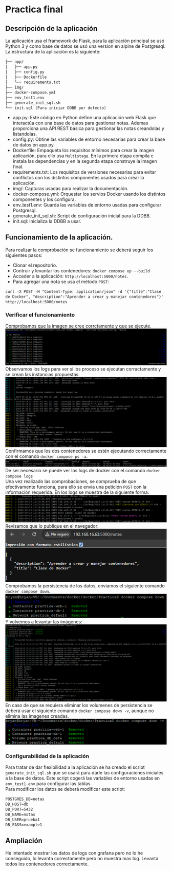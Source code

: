 # Practica final
## Descripción de la aplicación
La aplicación usa el framework de Flask, para la aplicación principal se usó Python 3 y como base de datos se usó una version en alpine de Postgresql.  
La estructura de la aplicación es la siguiente:  
```
├── app/
│   ├── app.py
│   ├── config.py
│   ├── Dockerfile
│   └── requirements.txt
├── img/
├── docker-compose.yml
├── env_test1.env
├── generate_init_sql.sh
└── init.sql (Para iniciar DDBB por defecto)
```
- app.py: Este código en Python define una aplicación web Flask que interactúa con una base de datos para gestionar notas. Ademas proporciona una API REST básica para gestionar las notas creandolas y listandolas.   
- config.py: Obtine las variables de entorno necesarias para crear la base de datos en app.py.
- Dockerfile: Empaqueta los requisitos mínimos para crear la imagen aplicación, para ello usa `Multistage`. En la primera etapa compila e instala las dependencias y en la segunda etapa construye la imagen final. 
- requirements.txt: Los requisitos de versiones necesarias para evitar conflictos con los distintos componentes usados para crear la aplicación.
- img/: Capturas usadas para realizar la documentación.  
- docker-compose.yml: Orquestar los servios Docker usando los distintos componentes y los configura.  
- env_test1.env: Guarda las variables de entorno usadas para configurar Postgresql.
- generate_init_sql.sh: Script de configuración inicial para la DDBB. 
- init.sql: Inicializa la DDBB a usar.
## Funcionamiento de la aplicación.
Para realizar la comprobación se funcionamiento se deberá seguir los siguientes pasos:  
- Clonar el repositorio.
- Contruir y levantar los contenedores: `docker compose up --build`
- Acceder a la aplicación: `http://localhost:5000/notes`.
- Para agregar una nota se usa el método `POST`: 
```
curl -X POST -H "Content-Type: application/json" -d '{"title":"Clase de Docker", "description":"Aprender a crear y manejar contenedores"}' http://localhost:5000/notes
``` 
### Verificar el funcionamiento
Comprobamos que la imagen se cree corrctamente y que se ejecute.  
![Constuir la imagen y ejecutalo.](./img/constuir_image_ejecutar.png)  
Observamos los logs para ver si los proceso se ejecutan corractamente y se crean las instancias propuestas.  
![Log de las instancias.](./img/log_instancias_imagen.png)  
Confirmamos que los dos contenedores se estén ejecutando correctamente con el comando `docker compose ps -a`.  
![Levantar las imágenes.](./img/Ejecucion.png)  
De ser necesario se puede ver los logs de docker con el comando `docker compose logs`  
Una vez realizado las comprobaciones, se comprueba de que efectivamente funciona, para ello se envía una petición `POST` con la información requerida. En los logs se muestra de la siguiente forma:  
![Log de la entrada realizada.](./img/log_post.png)  
Revisamos que lo publique en el navegador:  
![Vista del navegador.](./img/check_web.png)  
Comprobamos la persistencia de los datos, enviamos el siguiente comando `docker compose down`.   
![Parar la ejecución de las imágenes.](./img/compose_down.png)  
Y volvemos a levantar las imágenes:  
![Levantar la imagen.](./img/compose_up.png)  
En caso de que se requiera eliminar los volumenes de persistencia se deberá usar el siguiente comando `docker compose down -v`, aunque no elimina las imagenes creadas.   
![Eliminar las instacias y los volumenes.](./img/eliminar_volumenes.png)  

### Configurabilidad de la aplicación
Para tratar de dar flexibilidad a la aplicación se ha creado el script `generate_init_sql.sh` que se usará para darle las configuraciones iniciales a la base de datos. Este script cogerá las variables de entorno usadas en `env_test1.env` para configurar las tablas.  
Para modificar los datos se deberá modificar este script:
```
POSTGRES_DB=notas
DB_HOST=db
DB_PORT=5432
DB_NAME=notas
DB_USER=prueba1
DB_PASS=example1
```
## Ampliación
He intentado mostrar los datos de logs con grafana pero no lo he conseguido, lo levanta correctamente pero no muestra mas log. Levanta todos los contenedores correctamente.
